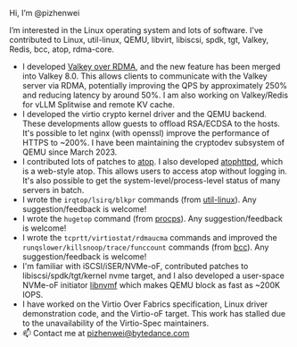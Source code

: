 Hi, I’m @pizhenwei

I’m interested in the Linux operating system and lots of software. I've contributed to Linux, util-linux, QEMU, libvirt, libiscsi, spdk, tgt, Valkey, Redis, bcc, atop, rdma-core.
- I developed [Valkey over RDMA](https://github.com/valkey-io/valkey/blob/unstable/src/rdma.c), and the new feature has been merged into Valkey 8.0. This allows clients to communicate with the Valkey server via RDMA, potentially improving the QPS by approximately 250% and reducing latency by around 50%. I am also working on Valkey/Redis for vLLM Splitwise and remote KV cache.
- I developed the virtio crypto kernel driver and the QEMU backend. These developments allow guests to offload RSA/ECDSA to the hosts. It's possible to let nginx (with openssl) improve the performance of HTTPS to ~200%. I have been maintaining the cryptodev subsystem of QEMU since March 2023.
- I contributed lots of patches to [atop](https://github.com/atoptool/atop). I also developed [atophttpd](https://github.com/pizhenwei/atophttpd), which is a web-style atop. This allows users to access atop without logging in. It's also possible to get the system-level/process-level status of many servers in batch.
- I wrote the `irqtop/lsirq/blkpr` commands (from [util-linux](https://github.com/util-linux/util-linux)). Any suggestion/feedback is welcome!
- I wrote the `hugetop` command (from [procps](https://gitlab.com/procps-ng/procps)). Any suggestion/feedback is welcome!
- I wrote the `tcprtt/virtiostat/rdmaucma` commands and improved the `runqslower/killsnoop/trace/funccount` commands (from [bcc](https://github.com/iovisor/bcc)). Any suggestion/feedback is welcome!
- I'm familiar with iSCSI/iSER/NVMe-oF, contributed patches to libiscsi/spdk/tgt/kernel nvme target, and I also developed a user-space NVMe-oF initiator [libnvmf](https://github.com/bytedance/libnvmf) which makes QEMU block as fast as ~200K IOPS.
- I have worked on the Virtio Over Fabrics specification, Linux driver demonstration code, and the Virtio-oF target. This work has stalled due to the unavailability of the Virtio-Spec maintainers.
- 📫 Contact me at pizhenwei@bytedance.com
<!---
pizhenwei/pizhenwei is a ✨ special ✨ repository because its `README.md` (this file) appears on your GitHub profile.
You can click the Preview link to take a look at your changes.
--->
